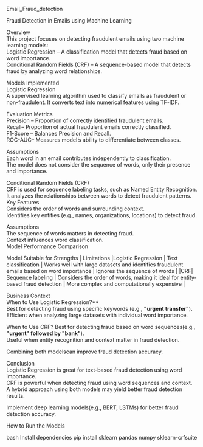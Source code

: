 Email_Fraud_detection

Fraud Detection in Emails using Machine Learning

Overview  
This project focuses on detecting fraudulent emails using two machine learning models:  
Logistic Regression – A classification model that detects fraud based on word importance.  
Conditional Random Fields (CRF) – A sequence-based model that detects fraud by analyzing word relationships.  

 Models Implemented  
Logistic Regression  
A supervised learning algorithm used to classify emails as fraudulent or non-fraudulent. It converts text into numerical features using TF-IDF.

Evaluation Metrics  
 Precision – Proportion of correctly identified fraudulent emails.  
 Recall– Proportion of actual fraudulent emails correctly classified.  
F1-Score – Balances Precision and Recall.  
 ROC-AUC– Measures model’s ability to differentiate between classes.  

 Assumptions  
Each word in an email contributes independently to classification.  
The model does not consider the sequence of words, only their presence and importance.  

 Conditional Random Fields (CRF)  
CRF is used for sequence labeling tasks, such as Named Entity Recognition. It analyzes the relationships between words to detect fraudulent patterns.  
 Key Features  
Considers the order of words and surrounding context.  
Identifies key entities (e.g., names, organizations, locations) to detect fraud.  

 Assumptions  
 The sequence of words matters in detecting fraud.  
Context influences word classification.  
 Model Performance Comparison  

 Model Suitable for Strengths | Limitations 
|Logistic Regression | Text classification | Works well with large datasets and identifies fraudulent emails based on word importance | Ignores the sequence of words |
|CRF| Sequence labeling | Considers the order of words, making it ideal for entity-based fraud detection | More complex and computationally expensive |

Business Context  
When to Use Logistic Regression?**  
Best for detecting fraud using specific keywords (e.g., **"urgent transfer"**).  
Efficient when analyzing large datasets with individual word importance.  

When to Use CRF?
Best for detecting fraud based on word sequences(e.g., **"urgent" followed by "bank"**).  
Useful when entity recognition and context matter in fraud detection.  

Combining both modelscan improve fraud detection accuracy.  

Conclusion  
Logistic Regression is great for text-based fraud detection using word importance.  
CRF is powerful when detecting fraud using word sequences and context.  
A hybrid approach using both models may yield better fraud detection results.  

 Implement deep learning models(e.g., BERT, LSTMs) for better fraud detection accuracy.  


How to Run the Models  

bash
Install dependencies
pip install sklearn pandas numpy sklearn-crfsuite
